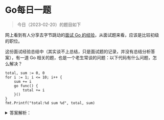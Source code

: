 # Go每日一题

> 今日（2023-02-20）的题目如下

网上看到有人分享去字节跳动的[面试 Go 的经验](https://zhuanlan.zhihu.com/p/132813717)，从面试题来看，应该是比较初级的职位。

这份面试经验总结中（其实谈不上总结，只是面试题的记录，并没有总结分析答案），有一道 Go 相关的题，也是一个老生常谈的问题：以下代码有什么问题，怎么解决？

```golang
total, sum := 0, 0
for i := 1; i <= 10; i++ {
    sum += i
    go func() {
        total += i
    }()
}
fmt.Printf("total:%d sum %d", total, sum)
```


<details>
<summary>答案解析：</summary>
<div>

#### 01 考点一

我相信很多人应该一眼看出了其中的一个问题，那就是 i 使用的问题。常见的题目是这样的：以下代码，输出什么？

```golang
for i := 1; i <= 10; i++ {
  go func() {
    fmt.Println(i)
  }()
}
time.Sleep(1e9)
```

相信很多人知道，会输出一堆 11（可能还有其他的数字），而不是期望的输出 1 到 10。

怎么改进？你应该也知晓。

```golang
for i := 1; i <= 10; i++ {
  go func(i int) {
    fmt.Println(i)
  }(i)
}
time.Sleep(1e9)
```

（当然这里的输出顺序是乱的，大家应该清楚）

#### 02 考点二

该题的第二个考点：data race。因为存在多 goroutine 同时写 total 变量的问题，所以有数据竞争。可以加上 -race 参数验证：

```golang
$ go run -race main.go
==================
WARNING: DATA RACE
Read at 0x00c0001b4020 by goroutine 8:
  main.main.func1()
      /Users/xuxinhua/main.go:12 +0x57

Previous write at 0x00c0001b4020 by main goroutine:
  main.main()
      /Users/xuxinhua/main.go:9 +0x10b

Goroutine 8 (running) created at:
  main.main()
      /Users/xuxinhua/main.go:11 +0xe7
==================
```

这可以通过加锁的方式解决：

```golang
var mutex sync.Mutex
total, sum := 0, 0
for i := 1; i <= 10; i++ {
  sum += i
  go func(i int) {
    mutex.Lock()
    total += i
    mutex.Unlock()
  }(i)
}
```

此外，也可以通过 atomic 包解决：（注意 total 的类型，因为 atomic.AddInt64 需要）

```golang
var total int64
sum := 0
for i := 1; i <= 10; i++ {
  sum += i
  go func(i int) {
    atomic.AddInt64(&total, int64(i))
  }(i)
}
```

通过 -race 你验证，发现 data race 没了。

细心的你不知道发现没有，以上代码我故意把最后的 fmt 输出那一行去掉了，因为它用了 total 变量，避免它导致 data race。这引出考点三。

#### 03 考点三

我上面都没有给完整的代码，因为经过上面两步，最终的结果还是不对的。从上面说的 fmt 输出代码去掉就说明还有问题。

初学 Go 应该遇到类似这样的问题，下面代码一般没有输出。

```golang
package main

import "fmt"

func main() {
	go func() {
		fmt.Println("Hello World!")
	}()
}
```

原因是 main 函数先退出了，开启的 goroutine 根本没有机会执行。所以，常见的解决办法是在最后加一个 Sleep：

```golang
package main

import "fmt"

func main() {
	go func() {
		fmt.Println("Hello World!")
	}()
  
  time.Sleep(1e9)
}
```

Sleep 会让 main goroutine 休眠，调度器调度其他 goroutine 运行。

回到开头的题目其实也存在这个问题，通过在 fmt 语句之前加上 Sleep，基本能得到正确的结果：

```golang
var total int64
sum := 0
for i := 1; i <= 10; i++ {
    sum += i
    go func(i int) {
        atomic.AddInt64(&total, int64(i))
    }(i)
}
time.Sleep(1e9)

fmt.Printf("total:%d sum %d", total, sum)
```

但如果加上 -race 发现还是有问题：

```
$ go run -race main.go
==================
WARNING: DATA RACE
Read at 0x00c00001c0b0 by main goroutine:
  main.main()
      /Users/xuxinhua/main.go:20 +0xe4

Previous write at 0x00c00001c0b0 by goroutine 7:
  sync/atomic.AddInt64()
      /Users/xuxinhua/.go/current/src/runtime/race_amd64.s:276 +0xb
  main.main.func1()
      /Users/xuxinhua/main.go:15 +0x44

Goroutine 7 (finished) created at:
  main.main()
      /Users/xuxinhua/main.go:14 +0xa4
==================
total:55 sum 55Found 1 data race(s)
```

所以，这种方式是不靠谱的，这时正确的方式是使用 sync.WaitGroup。

```golang
package main

import (
    "sync/atomic"
    "sync"
    "fmt"
)

func main() {
    var wg sync.WaitGroup
    var total int64
    sum := 0
    for i := 1; i <= 10; i++ {
        wg.Add(1)
        sum += i
        go func(i int) {
            defer wg.Done()
            atomic.AddInt64(&total, int64(i))
        }(i)
    }
    wg.Wait()

    fmt.Printf("total:%d sum %d", total, sum)
}
```

#### 04 总结

通过上面的分析，发现看起来是一个简单的题目，其实考点好几个。这个题目还是挺好的，字节跳动面试官出的这道题还是有点水平。你觉得呢？

答案解析来自：[https://polarisxu.studygolang.com/posts/go/action/bytedance-interview-201112/](https://polarisxu.studygolang.com/posts/go/action/bytedance-interview-201112/)


---

### 3楼

数据竞争，main goroutine和其他goroutine调度问题，局部变量问题

### 8楼

看到这个题目，我第一反应是违反了Go的CSP模型。题目中的代码是通过共享i的内存来在goroutine之间通信了，但实际应该通过通信来共享内存。我的一个改进方式是使用channel：

```golang
func main() {
    var wg sync.WaitGroup
    total, sum := 0, 0
    ch := make(chan int)
    for i := 1; i <= 10; i++ {
        sum += i
        wg.Add(1)
        go func() {
            defer wg.Done()
            total += <-ch
            fmt.Println(total)
        }()
        // 注意这里，往channel中发送数据这一行必须放在上面的goroutine之后，否则会出现deadlock
        ch <- i
    }
    wg.Wait()
    fmt.Printf("total:%d sum %d\n", total, sum)
}
```

### 15楼

channel的性能远比原子操作低

### 21楼

问题：每次运行的结果不确定，原因①是go 后面的func执行的时候，不保证网面的i的值是多少；②是不保证go 后面的func 都能执行完。

··· 解决办法： wg := sync.WaitGroup{} total, sum := 0, 0 wg.Add(10) // 必须在循环外面 for i := 1; i <= 10; i++ { sum += i go func(n int) { total +=n wg.Done() }(i) } wg.Wait() fmt.Printf("total:%d sum %d \n", total, sum) ···

### 30楼

①输出不确定；②可能协程没跑完主程序就结束了；③需要加锁





</div>
</details>

